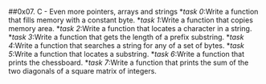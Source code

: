 ##0x07. C - Even more pointers, arrays and strings
**task 0*:Write a function that fills memory with a constant byte.
**task 1*:Write a function that copies memory area.
**task 2*:Write a function that locates a character in a string.
**task 3*:Write a function that gets the length of a prefix substring.
**task 4*:Write a function that searches a string for any of a set of bytes.
**task 5*:Write a function that locates a substring.
**task 6*:Write a function that prints the chessboard.
**task 7*:Write a function that prints the sum of the two diagonals of a square matrix of integers.
